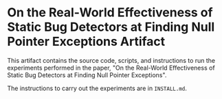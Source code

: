 # On the Real-World Effectiveness of Static Bug Detectors at Finding Null Pointer Exceptions Artifact

This artifact contains the source code, scripts, and instructions to run the experiments performed in the paper, "On the Real-World Effectiveness of Static Bug Detectors at Finding Null Pointer Exceptions".

The instructions to carry out the experiments are in `INSTALL.md`.

